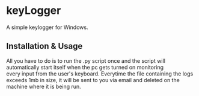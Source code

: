# keyLogger
A simple keylogger for Windows. 

## Installation & Usage
All you have to do is to run the .py script once and the script will automatically start itself when the pc gets turned on monitoring <br> 
every input from the user's keyboard.
Everytime the file containing the logs exceeds 1mb in size, it will be sent to you via email and deleted on the machine where it is being run. 

